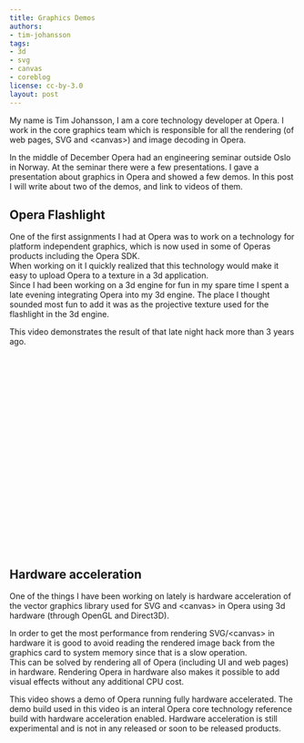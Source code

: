 ```yaml
---
title: Graphics Demos
authors:
- tim-johansson
tags:
- 3d
- svg
- canvas
- coreblog
license: cc-by-3.0
layout: post
---
```


<p>My name is Tim Johansson, I am a core technology developer at Opera.
I work in the core graphics team which is responsible for all the
rendering (of web pages, SVG and &lt;canvas&gt;) and image decoding in Opera.</p>
<p>In the middle of December Opera had an engineering seminar outside
Oslo in Norway. At the seminar there were a few presentations. I gave
a presentation about graphics in Opera and showed a few demos. In this
post I will write about two of the demos, and link to videos of them.</p>
<h2>Opera Flashlight</h2>
<p>One of the first assignments I had at Opera was to work on a
technology for platform independent graphics, which is now
used in some of Operas products including the Opera SDK.<br />
When working on it I quickly realized that this technology would make
it easy to upload Opera to a texture in a 3d application.<br />
Since I had been working on a 3d engine for fun in my spare time I
spent a late evening integrating Opera into my 3d engine. The place I
thought sounded most fun to add it was as the projective texture used
for the flashlight in the 3d engine.</p>
<p>This video demonstrates the result of that late night hack more
than 3 years ago.
</p>
<!-- Flash movie tag-->
<object width="425" height="344"><param name="movie" value="http://www.youtube.com/v/P02k4iBhRtc&amp;hl=en" /><param name="wmode" value="transparent" /><embed src="http://www.youtube.com/v/P02k4iBhRtc&amp;hl=en" type="application/x-shockwave-flash" wmode="transparent" width="425" height="344" allowscriptaccess="never" /></object>

<h2>Hardware acceleration</h2>
<p>One of the things I have been working on lately is hardware
acceleration of the vector graphics library used for SVG and &lt;canvas&gt; in
Opera using 3d hardware (through OpenGL and Direct3D).</p>
<p>In order to get the most performance from rendering SVG/&lt;canvas&gt; in
hardware it is good to avoid reading the rendered image back from the
graphics card to system memory since that is a slow operation.<br />
This can be solved by rendering all of Opera (including UI and web
pages) in hardware.
Rendering Opera in hardware also makes it possible to add visual effects
without any additional CPU cost.</p>
<p>This video shows a demo of Opera running fully hardware accelerated.
The demo build used in this video is an interal Opera core technology
reference build with hardware acceleration enabled.
Hardware acceleration is still experimental and is not in any released
or soon to be released products.
</p>

<!-- Flash movie tag-->
<object width="425" height="344"><param name="movie" value="http://www.youtube.com/v/MkKCsrh2ESA&amp;hl=en" /><param name="wmode" value="transparent" /><embed src="http://www.youtube.com/v/MkKCsrh2ESA&amp;hl=en" type="application/x-shockwave-flash" wmode="transparent" width="425" height="344" allowscriptaccess="never" /></object>
